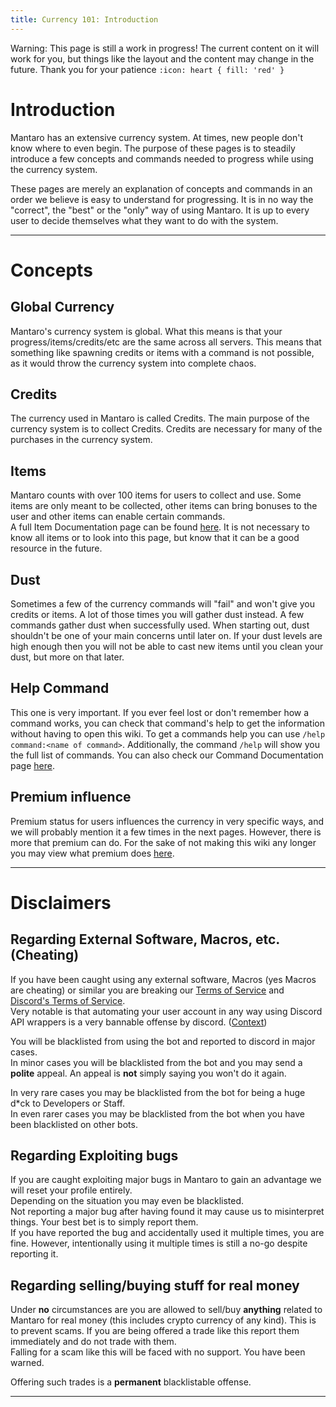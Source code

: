 ```yaml
---
title: Currency 101: Introduction
---
```


Warning: This page is still a work in progress! The current content on it will work for you, but things like the layout and the content may change in the future. Thank you for your patience `:icon: heart { fill: 'red' }`

# Introduction
Mantaro has an extensive currency system. At times, new people don't know where to even begin.
The purpose of these pages is to steadily introduce a few concepts and commands needed to progress while using the currency system.

These pages are merely an explanation of concepts and commands in an order we believe is easy to understand for progressing.
It is in no way the "correct", the "best" or the "only" way of using Mantaro. It is up to every user to decide themselves what they want to do with the system.

---
# Concepts
## Global Currency
Mantaro's currency system is global. What this means is that your progress/items/credits/etc are the same across all servers.
This means that something like spawning credits or items with a command is not possible, as it would throw the currency system into complete chaos.

## Credits
The currency used in Mantaro is called Credits. The main purpose of the currency system is to collect Credits. Credits are necessary for many of the purchases in the currency system.

## Items
Mantaro counts with over 100 items for users to collect and use. Some items are only meant to be collected, other items can bring bonuses to the user and other items can enable certain commands.\
A full Item Documentation page can be found [here](https://github.com/Mantaro/MantaroBot/wiki/Item-Documentation). It is not necessary to know all items or to look into this page, but know that it can be a good resource in the future.

## Dust
Sometimes a few of the currency commands will "fail" and won't give you credits or items. A lot of those times you will gather dust instead. A few commands gather dust when successfully used.
When starting out, dust shouldn't be one of your main concerns until later on. If your dust levels are high enough then you will not be able to cast new items until you clean your dust, but more on that later.

## Help Command
This one is very important. If you ever feel lost or don't remember how a command works, you can check that command's help to get the information without having to open this wiki.
To get a commands help you can use `/help command:<name of command>`. Additionally, the command `/help` will show you the full list of commands. You can also check our Command Documentation page [here](https://github.com/Mantaro/MantaroBot/wiki/Command-reference-and-documentation).

## Premium influence
Premium status for users influences the currency in very specific ways, and we will probably mention it a few times in the next pages.
However, there is more that premium can do. For the sake of not making this wiki any longer you may view what premium does [here](https://github.com/Mantaro/MantaroBot/wiki/Premium-Perks).

---
# Disclaimers
## Regarding External Software, Macros, etc. (Cheating)
If you have been caught using any external software, Macros (yes Macros are cheating) or similar you are breaking our [Terms of Service](https://github.com/Mantaro/MantaroBot/wiki/Terms-of-Service) and [Discord's Terms of Service](https://discordapp.com/terms). \
Very notable is that automating your user account in any way using Discord API wrappers is a very bannable offense by discord. ([Context](https://support.discordapp.com/hc/en-us/articles/115002192352-Automated-user-accounts-self-bots-))

You will be blacklisted from using the bot and reported to discord in major cases.\
In minor cases you will be blacklisted from the bot and you may send a **polite** appeal. An appeal is **not** simply saying you won't do it again.

In very rare cases you may be blacklisted from the bot for being a huge d*ck to Developers or Staff.\
In even rarer cases you may be blacklisted from the bot when you have been blacklisted on other bots.

## Regarding Exploiting bugs
If you are caught exploiting major bugs in Mantaro to gain an advantage we will reset your profile entirely.\
Depending on the situation you may even be blacklisted.\
Not reporting a major bug after having found it may cause us to misinterpret things. Your best bet is to simply report them.\
If you have reported the bug and accidentally used it multiple times, you are fine. However, intentionally using it multiple times is still a no-go despite reporting it.

## Regarding selling/buying stuff for real money
Under **no** circumstances are you are allowed to sell/buy **anything** related to Mantaro for real money (this includes crypto currency of any kind). This is to prevent scams. If you are being offered a trade like this report them immediately and do not trade with them.\
Falling for a scam like this will be faced with no support. You have been warned.

Offering such trades is a **permanent** blacklistable offense.

---
